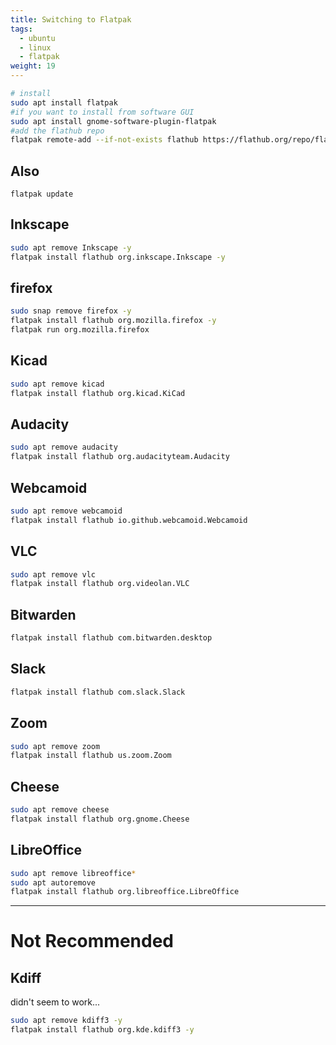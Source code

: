 ```yaml
---
title: Switching to Flatpak
tags:
  - ubuntu
  - linux
  - flatpak
weight: 19
---
```



```bash
# install
sudo apt install flatpak
#if you want to install from software GUI
sudo apt install gnome-software-plugin-flatpak
#add the flathub repo
flatpak remote-add --if-not-exists flathub https://flathub.org/repo/flathub.flatpakrepo
```

## Also

```
flatpak update
```

## Inkscape

```bash
sudo apt remove Inkscape -y
flatpak install flathub org.inkscape.Inkscape -y
```


## firefox

```bash
sudo snap remove firefox -y
flatpak install flathub org.mozilla.firefox -y
flatpak run org.mozilla.firefox
```

## Kicad

```bash
sudo apt remove kicad
flatpak install flathub org.kicad.KiCad
```

## Audacity

```bash
sudo apt remove audacity
flatpak install flathub org.audacityteam.Audacity
```

## Webcamoid

```bash
sudo apt remove webcamoid
flatpak install flathub io.github.webcamoid.Webcamoid
```

## VLC

```bash
sudo apt remove vlc
flatpak install flathub org.videolan.VLC
```

## Bitwarden

```bash
flatpak install flathub com.bitwarden.desktop
```

## Slack

```bash
flatpak install flathub com.slack.Slack
```

## Zoom

```bash
sudo apt remove zoom
flatpak install flathub us.zoom.Zoom
```

## Cheese
```bash
sudo apt remove cheese
flatpak install flathub org.gnome.Cheese
```

## LibreOffice

```bash
sudo apt remove libreoffice*
sudo apt autoremove
flatpak install flathub org.libreoffice.LibreOffice
```

--------------------

# Not Recommended

## Kdiff

didn't seem to work...

```bash
sudo apt remove kdiff3 -y
flatpak install flathub org.kde.kdiff3 -y
```
